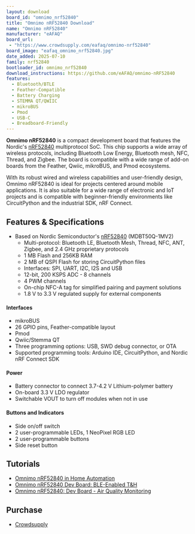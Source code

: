 ```yaml
---
layout: download
board_id: "omnimo_nrf52840"
title: "Omnimo nRF52840 Download"
name: "Omnimo nRF52840"
manufacturer: "eAFAQ"
board_url:
 - "https://www.crowdsupply.com/eafaq/omnimo-nrf52840"
board_image: "eafaq_omnimo_nrf52840.jpg"
date_added: 2025-07-10
family: nrf52840
bootloader_id: omnimo_nrf52840
download_instructions: https://github.com/eAFAQ/omnimo-nRF52840
features:
  - Bluetooth/BTLE
  - Feather-Compatible
  - Battery Charging
  - STEMMA QT/QWIIC
  - mikroBUS
  - Pmod
  - USB-C
  - Breadboard-Friendly
---
```


**Omnimo nRF52840** is a compact development board that features the Nordic's [nRF52840](https://www.nordicsemi.com/Products/nRF52840) multiprotocol SoC. This chip supports a wide array of wireless protocols, including Bluetooth Low Energy, Bluetooth mesh, NFC, Thread, and Zigbee. The board is compatible with a wide range of add-on boards from the Feather, Qwiic, mikroBUS, and Pmod ecosystems.

With its robust wired and wireless capabilities and user-friendly design, Omnimo nRF52840 is ideal for projects centered around mobile applications. It is also suitable for a wide range of electronic and IoT projects and is compatible with beginner-friendly environments like CircuitPython and the industrial SDK, nRF Connect.  

## Features & Specifications

* Based on Nordic Semiconductor's [nRF52840](https://www.nordicsemi.com/Products/nRF52840) (MDBT50Q-1MV2)
  * Multi-protocol: Bluetooth LE, Bluetooth Mesh, Thread, NFC, ANT, Zigbee, and 2.4 GHz proprietary protocols
  * 1 MB Flash and 256KB RAM
  * 2 MB of QSPI Flash for storing CircuitPython files
  * Interfaces: SPI, UART, I2C, I2S and USB
  * 12-bit, 200 KSPS ADC - 8 channels
  * 4 PWM channels
  * On-chip NFC-A tag for simplified pairing and payment solutions
  * 1.8 V to 3.3 V regulated supply for external components
#### Interfaces
  * mikroBUS
  * 26 GPIO pins, Feather-compatible layout
  * Pmod
  * Qwiic/Stemma QT
* Three programming options: USB, SWD debug connector, or OTA
* Supported programming tools: Arduino IDE, CircuitPython, and Nordic nRF Connect SDK
#### Power
* Battery connector to connect 3.7-4.2 V Lithium-polymer battery
* On-board 3.3 V LDO regulator
* Switchable VOUT to turn off modules when not in use
#### Buttons and Indicators
* Side on/off switch
* 2 user-programmable LEDs, 1 NeoPixel RGB LED
* 2 user-programmable buttons
* Side reset button

## Tutorials

- [Omnimo nRF52840 in Home Automation](https://www.hackster.io/eafaq/omnimo-nrf52840-in-home-automation-abdfcd)
- [Omnimo nRF52840 Dev Board: BLE-Enabled T&H](https://www.hackster.io/eafaq/omnimo-nrf52840-dev-board-ble-enabled-t-h-8fd2e7)
- [Omnimo nRF52840: Dev Board - Air Quality Monitoring](https://www.hackster.io/eafaq/omnimo-nrf52840-dev-board-air-quality-monitoring-d818be) 

## Purchase
* [Crowdsupply](https://www.crowdsupply.com/eafaq/omnimo-nrf52840)
